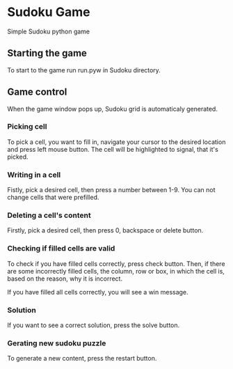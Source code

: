 # Sudoku Game

Simple Sudoku python game

## Starting the game

To start to the game run run.pyw in Sudoku directory.

## Game control

When the game window pops up, Sudoku grid is automaticaly generated. 

### Picking cell

To pick a cell, you want to fill in, navigate your cursor to the desired location and press left mouse button. The cell will be highlighted to signal, that it's picked.

### Writing in a cell

Fistly, pick a desired cell, then press a number between 1-9. You can not change cells that were prefilled.

### Deleting a cell's content

Firstly, pick a desired cell, then press 0, backspace or delete button.

### Checking if filled cells are valid

To check if you have filled cells correctly, press check button. Then, if there are some incorrectly filled cells, the column, row or box, in which the cell is, based on the reason, why it is incorrect.

If you have filled all cells correctly, you will see a win message.

### Solution

If you want to see a correct solution, press the solve button.

### Gerating new sudoku puzzle

To generate a new content, press the restart button.

